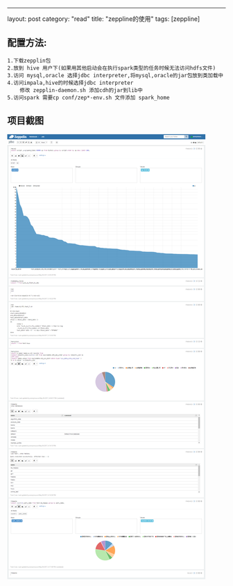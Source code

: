 ---
layout: post
category: "read"
title:  "zeppline的使用"
tags: [zeppline]
## 配置方法:
```
1.下载zepplin包
2.放到 hive 用户下(如果用其他启动会在执行spark类型的任务时候无法访问hdfs文件)
3.访问 mysql,oracle 选择jdbc interpreter,将mysql,oracle的jar包放到类加载中
4.访问impala,hive的时候选择jdbc interpreter
	修改 zepplin-daemon.sh 添加cdh的jar到lib中
5.访问spark 需要cp conf/zep*-env.sh 文件添加 spark_home
```
## 项目截图
![install steps ](../img/zeppelin/1.png)